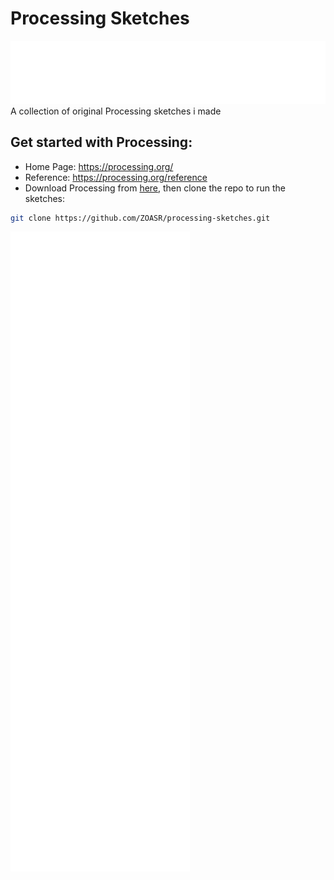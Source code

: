 # Processing Sketches

![](./readme_p_logo.svg)
A collection of original Processing sketches i made

## Get started with Processing:

-   Home Page: https://processing.org/
-   Reference: https://processing.org/reference
-   Download Processing from [here](https://processing.org/download), then clone the repo to run the sketches:

```bash
git clone https://github.com/ZOASR/processing-sketches.git
```

![](./readme_content.svg)
